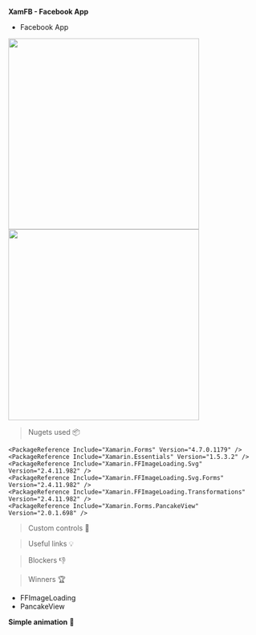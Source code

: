 **XamFB - Facebook App**

- Facebook App

<img src="https://i.imgur.com/dDYgPyr.png" width="380">
<img src="https://i.imgur.com/UPhCryJ.png" width="380">  

                                                                                                             
                                                                                                             
> Nugets used 📦

    <PackageReference Include="Xamarin.Forms" Version="4.7.0.1179" />  
    <PackageReference Include="Xamarin.Essentials" Version="1.5.3.2" />
    <PackageReference Include="Xamarin.FFImageLoading.Svg" Version="2.4.11.982" />
    <PackageReference Include="Xamarin.FFImageLoading.Svg.Forms" Version="2.4.11.982" />
    <PackageReference Include="Xamarin.FFImageLoading.Transformations" Version="2.4.11.982" />
    <PackageReference Include="Xamarin.Forms.PancakeView" Version="2.0.1.698" />


> Custom controls 🔧


> Useful links 💡


> Blockers 👎


> Winners 🏆 

- FFImageLoading
- PancakeView


**Simple animation** 🎉



